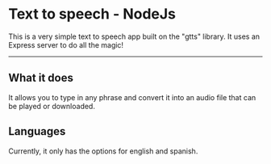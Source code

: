 # Text to speech - NodeJs

This is a very simple text to speech app built on the "gtts" library.
It uses an Express server to do all the magic!

---

## What it does

It allows you to type in any phrase and convert it into an audio file that can be played or downloaded.


## Languages

Currently, it only has the options for english and spanish.